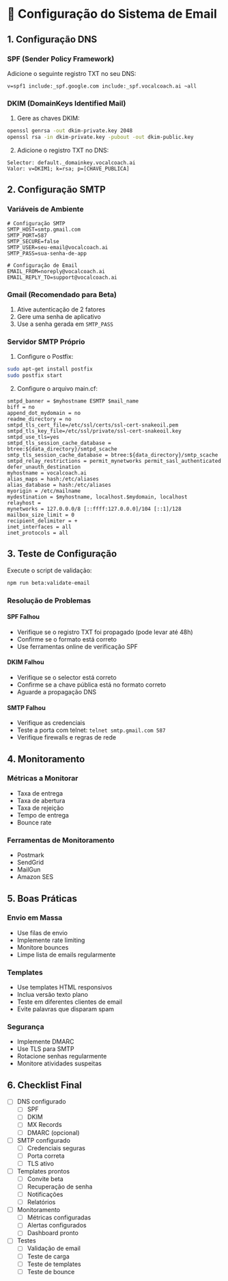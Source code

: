 # 📧 Configuração do Sistema de Email

## 1. Configuração DNS

### SPF (Sender Policy Framework)
Adicione o seguinte registro TXT no seu DNS:
```
v=spf1 include:_spf.google.com include:_spf.vocalcoach.ai ~all
```

### DKIM (DomainKeys Identified Mail)
1. Gere as chaves DKIM:
```bash
openssl genrsa -out dkim-private.key 2048
openssl rsa -in dkim-private.key -pubout -out dkim-public.key
```

2. Adicione o registro TXT no DNS:
```
Selector: default._domainkey.vocalcoach.ai
Valor: v=DKIM1; k=rsa; p=[CHAVE_PUBLICA]
```

## 2. Configuração SMTP

### Variáveis de Ambiente
```env
# Configuração SMTP
SMTP_HOST=smtp.gmail.com
SMTP_PORT=587
SMTP_SECURE=false
SMTP_USER=seu-email@vocalcoach.ai
SMTP_PASS=sua-senha-de-app

# Configuração de Email
EMAIL_FROM=noreply@vocalcoach.ai
EMAIL_REPLY_TO=support@vocalcoach.ai
```

### Gmail (Recomendado para Beta)
1. Ative autenticação de 2 fatores
2. Gere uma senha de aplicativo
3. Use a senha gerada em `SMTP_PASS`

### Servidor SMTP Próprio
1. Configure o Postfix:
```bash
sudo apt-get install postfix
sudo postfix start
```

2. Configure o arquivo main.cf:
```
smtpd_banner = $myhostname ESMTP $mail_name
biff = no
append_dot_mydomain = no
readme_directory = no
smtpd_tls_cert_file=/etc/ssl/certs/ssl-cert-snakeoil.pem
smtpd_tls_key_file=/etc/ssl/private/ssl-cert-snakeoil.key
smtpd_use_tls=yes
smtpd_tls_session_cache_database = btree:${data_directory}/smtpd_scache
smtp_tls_session_cache_database = btree:${data_directory}/smtp_scache
smtpd_relay_restrictions = permit_mynetworks permit_sasl_authenticated defer_unauth_destination
myhostname = vocalcoach.ai
alias_maps = hash:/etc/aliases
alias_database = hash:/etc/aliases
myorigin = /etc/mailname
mydestination = $myhostname, localhost.$mydomain, localhost
relayhost =
mynetworks = 127.0.0.0/8 [::ffff:127.0.0.0]/104 [::1]/128
mailbox_size_limit = 0
recipient_delimiter = +
inet_interfaces = all
inet_protocols = all
```

## 3. Teste de Configuração

Execute o script de validação:
```bash
npm run beta:validate-email
```

### Resolução de Problemas

#### SPF Falhou
- Verifique se o registro TXT foi propagado (pode levar até 48h)
- Confirme se o formato está correto
- Use ferramentas online de verificação SPF

#### DKIM Falhou
- Verifique se o selector está correto
- Confirme se a chave pública está no formato correto
- Aguarde a propagação DNS

#### SMTP Falhou
- Verifique as credenciais
- Teste a porta com telnet: `telnet smtp.gmail.com 587`
- Verifique firewalls e regras de rede

## 4. Monitoramento

### Métricas a Monitorar
- Taxa de entrega
- Taxa de abertura
- Taxa de rejeição
- Tempo de entrega
- Bounce rate

### Ferramentas de Monitoramento
- Postmark
- SendGrid
- MailGun
- Amazon SES

## 5. Boas Práticas

### Envio em Massa
- Use filas de envio
- Implemente rate limiting
- Monitore bounces
- Limpe lista de emails regularmente

### Templates
- Use templates HTML responsivos
- Inclua versão texto plano
- Teste em diferentes clientes de email
- Evite palavras que disparam spam

### Segurança
- Implemente DMARC
- Use TLS para SMTP
- Rotacione senhas regularmente
- Monitore atividades suspeitas

## 6. Checklist Final

- [ ] DNS configurado
  - [ ] SPF
  - [ ] DKIM
  - [ ] MX Records
  - [ ] DMARC (opcional)

- [ ] SMTP configurado
  - [ ] Credenciais seguras
  - [ ] Porta correta
  - [ ] TLS ativo

- [ ] Templates prontos
  - [ ] Convite beta
  - [ ] Recuperação de senha
  - [ ] Notificações
  - [ ] Relatórios

- [ ] Monitoramento
  - [ ] Métricas configuradas
  - [ ] Alertas configurados
  - [ ] Dashboard pronto

- [ ] Testes
  - [ ] Validação de email
  - [ ] Teste de carga
  - [ ] Teste de templates
  - [ ] Teste de bounce 